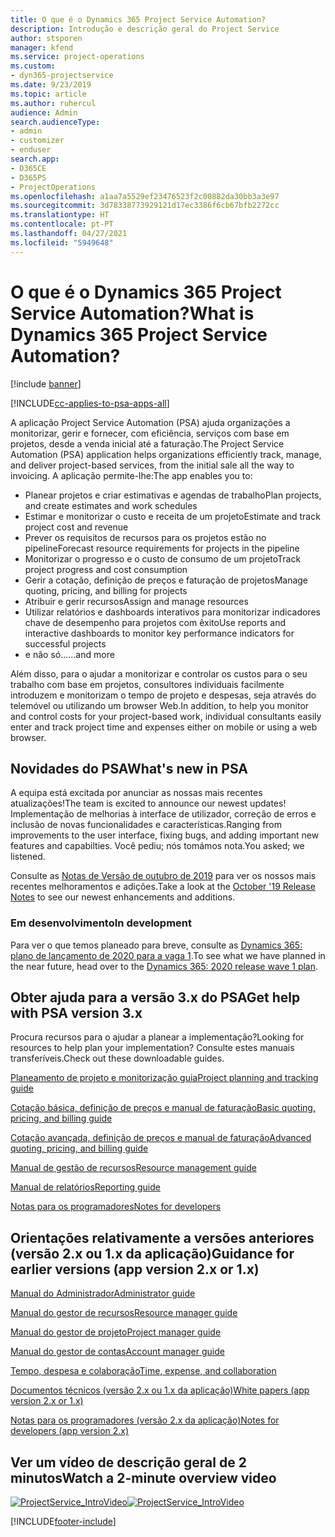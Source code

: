 ```yaml
---
title: O que é o Dynamics 365 Project Service Automation?
description: Introdução e descrição geral do Project Service
author: stsporen
manager: kfend
ms.service: project-operations
ms.custom:
- dyn365-projectservice
ms.date: 9/23/2019
ms.topic: article
ms.author: ruhercul
audience: Admin
search.audienceType:
- admin
- customizer
- enduser
search.app:
- D365CE
- D365PS
- ProjectOperations
ms.openlocfilehash: a1aa7a5529ef23476523f2c00882da30bb3a3e97
ms.sourcegitcommit: 3d78338773929121d17ec3386f6cb67bfb2272cc
ms.translationtype: HT
ms.contentlocale: pt-PT
ms.lasthandoff: 04/27/2021
ms.locfileid: "5949648"
---
```

# <a name="what-is-dynamics-365-project-service-automation"></a><span data-ttu-id="31541-103">O que é o Dynamics 365 Project Service Automation?</span><span class="sxs-lookup"><span data-stu-id="31541-103">What is Dynamics 365 Project Service Automation?</span></span>

[!include [banner](../includes/psa-now-project-operations.md)]

[!INCLUDE[cc-applies-to-psa-apps-all](../includes/cc-applies-to-psa-apps-all.md)]

<span data-ttu-id="31541-104">A aplicação Project Service Automation (PSA) ajuda organizações a monitorizar, gerir e fornecer, com eficiência, serviços com base em projetos, desde a venda inicial até a faturação.</span><span class="sxs-lookup"><span data-stu-id="31541-104">The Project Service Automation (PSA) application helps organizations efficiently track, manage, and deliver project-based services, from the initial sale all the way to invoicing.</span></span> <span data-ttu-id="31541-105">A aplicação permite-lhe:</span><span class="sxs-lookup"><span data-stu-id="31541-105">The app enables you to:</span></span>

- <span data-ttu-id="31541-106">Planear projetos e criar estimativas e agendas de trabalho</span><span class="sxs-lookup"><span data-stu-id="31541-106">Plan projects, and create estimates and work schedules</span></span>
- <span data-ttu-id="31541-107">Estimar e monitorizar o custo e receita de um projeto</span><span class="sxs-lookup"><span data-stu-id="31541-107">Estimate and track project cost and revenue</span></span>
- <span data-ttu-id="31541-108">Prever os requisitos de recursos para os projetos estão no pipeline</span><span class="sxs-lookup"><span data-stu-id="31541-108">Forecast resource requirements for projects in the pipeline</span></span>
- <span data-ttu-id="31541-109">Monitorizar o progresso e o custo de consumo de um projeto</span><span class="sxs-lookup"><span data-stu-id="31541-109">Track project progress and cost consumption</span></span>
- <span data-ttu-id="31541-110">Gerir a cotação, definição de preços e faturação de projetos</span><span class="sxs-lookup"><span data-stu-id="31541-110">Manage quoting, pricing, and billing for projects</span></span>
- <span data-ttu-id="31541-111">Atribuir e gerir recursos</span><span class="sxs-lookup"><span data-stu-id="31541-111">Assign and manage resources</span></span>
- <span data-ttu-id="31541-112">Utilizar relatórios e dashboards interativos para monitorizar indicadores chave de desempenho para projetos com êxito</span><span class="sxs-lookup"><span data-stu-id="31541-112">Use reports and interactive dashboards to monitor key performance indicators for successful projects</span></span>
- <span data-ttu-id="31541-113">e não só...</span><span class="sxs-lookup"><span data-stu-id="31541-113">...and more</span></span>

<span data-ttu-id="31541-114">Além disso, para o ajudar a monitorizar e controlar os custos para o seu trabalho com base em projetos, consultores individuais facilmente introduzem e monitorizam o tempo de projeto e despesas, seja através do telemóvel ou utilizando um browser Web.</span><span class="sxs-lookup"><span data-stu-id="31541-114">In addition, to help you monitor and control costs for your project-based work, individual consultants easily enter and track project time and expenses either on mobile or using a web browser.</span></span>

## <a name="whats-new-in-psa"></a><span data-ttu-id="31541-115">Novidades do PSA</span><span class="sxs-lookup"><span data-stu-id="31541-115">What's new in PSA</span></span>
<span data-ttu-id="31541-116">A equipa está excitada por anunciar as nossas mais recentes atualizações!</span><span class="sxs-lookup"><span data-stu-id="31541-116">The team is excited to announce our newest updates!</span></span> <span data-ttu-id="31541-117">Implementação de melhorias à interface de utilizador, correção de erros e inclusão de novas funcionalidades e características.</span><span class="sxs-lookup"><span data-stu-id="31541-117">Ranging from improvements to the user interface, fixing bugs, and adding important new features and capabilties.</span></span> <span data-ttu-id="31541-118">Você pediu; nós tomámos nota.</span><span class="sxs-lookup"><span data-stu-id="31541-118">You asked; we listened.</span></span>

<span data-ttu-id="31541-119">Consulte as [Notas de Versão de outubro de 2019](/dynamics365-release-plan/2019wave2/index) para ver os nossos mais recentes melhoramentos e adições.</span><span class="sxs-lookup"><span data-stu-id="31541-119">Take a look at the [October '19 Release Notes](/dynamics365-release-plan/2019wave2/index) to see our newest enhancements and additions.</span></span>

### <a name="in-development"></a><span data-ttu-id="31541-120">Em desenvolvimento</span><span class="sxs-lookup"><span data-stu-id="31541-120">In development</span></span>
<span data-ttu-id="31541-121">Para ver o que temos planeado para breve, consulte as [Dynamics 365: plano de lançamento de 2020 para a vaga 1](/dynamics365-release-plan/2020wave1/index).</span><span class="sxs-lookup"><span data-stu-id="31541-121">To see what we have planned in the near future, head over to the [Dynamics 365: 2020 release wave 1 plan](/dynamics365-release-plan/2020wave1/index).</span></span>

## <a name="get-help-with-psa-version-3x"></a><span data-ttu-id="31541-122">Obter ajuda para a versão 3.x do PSA</span><span class="sxs-lookup"><span data-stu-id="31541-122">Get help with PSA version 3.x</span></span>
<span data-ttu-id="31541-123">Procura recursos para o ajudar a planear a implementação?</span><span class="sxs-lookup"><span data-stu-id="31541-123">Looking for resources to help plan your implementation?</span></span> <span data-ttu-id="31541-124">Consulte estes manuais transferíveis.</span><span class="sxs-lookup"><span data-stu-id="31541-124">Check out these downloadable guides.</span></span>

 [<span data-ttu-id="31541-125">Planeamento de projeto e monitorização guia</span><span class="sxs-lookup"><span data-stu-id="31541-125">Project planning and tracking guide</span></span>](../psa/implementation-guides/project-planning-tracking.md)

 [<span data-ttu-id="31541-126">Cotação básica, definição de preços e manual de faturação</span><span class="sxs-lookup"><span data-stu-id="31541-126">Basic quoting, pricing, and billing guide</span></span>](../psa/implementation-guides/begin-quoting-pricing-billing.md)

 [<span data-ttu-id="31541-127">Cotação avançada, definição de preços e manual de faturação</span><span class="sxs-lookup"><span data-stu-id="31541-127">Advanced quoting, pricing, and billing guide</span></span>](../psa/implementation-guides/adv-quoting-pricing-billing.md)

 [<span data-ttu-id="31541-128">Manual de gestão de recursos</span><span class="sxs-lookup"><span data-stu-id="31541-128">Resource management guide</span></span>](../psa/implementation-guides/resource-management-guide.md)

 [<span data-ttu-id="31541-129">Manual de relatórios</span><span class="sxs-lookup"><span data-stu-id="31541-129">Reporting guide</span></span>](../psa/implementation-guides/reporting-guide.md)

 [<span data-ttu-id="31541-130">Notas para os programadores</span><span class="sxs-lookup"><span data-stu-id="31541-130">Notes for developers</span></span>](../psa/developer-guides/overview-dev-notes-v3.x.md)

## <a name="guidance-for-earlier-versions-app-version-2x-or-1x"></a><span data-ttu-id="31541-131">Orientações relativamente a versões anteriores (versão 2.x ou 1.x da aplicação)</span><span class="sxs-lookup"><span data-stu-id="31541-131">Guidance for earlier versions (app version 2.x or 1.x)</span></span>
 [<span data-ttu-id="31541-132">Manual do Administrador</span><span class="sxs-lookup"><span data-stu-id="31541-132">Administrator guide</span></span>](../psa/admin-guide.md)

 [<span data-ttu-id="31541-133">Manual do gestor de recursos</span><span class="sxs-lookup"><span data-stu-id="31541-133">Resource manager guide</span></span>](../psa/resource-manager-guide.md)

 [<span data-ttu-id="31541-134">Manual do gestor de projeto</span><span class="sxs-lookup"><span data-stu-id="31541-134">Project manager guide</span></span>](../psa/project-manager-guide.md)

 [<span data-ttu-id="31541-135">Manual do gestor de contas</span><span class="sxs-lookup"><span data-stu-id="31541-135">Account manager guide</span></span>](../psa/account-manager-guide.md)

 [<span data-ttu-id="31541-136">Tempo, despesa e colaboração</span><span class="sxs-lookup"><span data-stu-id="31541-136">Time, expense, and collaboration</span></span>](../psa/time-expense-collaboration-guide.md)

 [<span data-ttu-id="31541-137">Documentos técnicos (versão 2.x ou 1.x da aplicação)</span><span class="sxs-lookup"><span data-stu-id="31541-137">White papers (app version 2.x or 1.x)</span></span>](../psa/white-papers.md)

 [<span data-ttu-id="31541-138">Notas para os programadores (versão 2.x da aplicação)</span><span class="sxs-lookup"><span data-stu-id="31541-138">Notes for developers (app version 2.x)</span></span>](../psa/developer-guides/add-custom-qoi-forms-v2.x.md)

 ## <a name="watch-a-2-minute-overview-video"></a><span data-ttu-id="31541-139">Ver um vídeo de descrição geral de 2 minutos</span><span class="sxs-lookup"><span data-stu-id="31541-139">Watch a 2-minute overview video</span></span>
 <a name="heroArea"></a> <span data-ttu-id="31541-140">[![ProjectService_IntroVideo](../psa/media/project-service-intro-video.png "ProjectService_IntroVideo")](https://go.microsoft.com/fwlink/p/?LinkId=799457)</span><span class="sxs-lookup"><span data-stu-id="31541-140">[![ProjectService_IntroVideo](../psa/media/project-service-intro-video.png "ProjectService_IntroVideo")](https://go.microsoft.com/fwlink/p/?LinkId=799457)</span></span>




[!INCLUDE[footer-include](../includes/footer-banner.md)]
